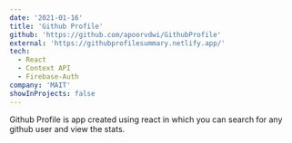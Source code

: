 ```yaml
---
date: '2021-01-16'
title: 'Github Profile'
github: 'https://github.com/apoorvdwi/GithubProfile'
external: 'https://githubprofilesummary.netlify.app/'
tech:
  - React
  - Context API
  - Firebase-Auth
company: 'MAIT'
showInProjects: false
---
```


Github Profile is app created using react in which you can search for any github user and view the stats.
